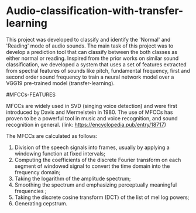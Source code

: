 # Audio-classification-with-transfer-learning

This project was developed to classify and identify the 'Normal' and 'Reading' mode of audio sounds. The main task of this project was to develop a prediction tool that can classify between the both classes as either normal or reading. Inspired from the prior works on similar sound classification, we developed a system that uses a set of features extracted from spectral features of sounds like pitch, fundamental frequency, first and second order sound frequency to train a neural network model over a VGG19 pre-trained model (transfer-learning).







#MFCCs-FEATURES

MFCCs are widely used in SVD (singing voice detection) and were first introduced by Davis and Mermelstein in 1980. The use of MFCCs has proven to be a powerful tool in music and voice recognition, and sound recognition in general. (link: https://encyclopedia.pub/entry/18717)

The MFCCs are calculated as follows:
1. Division of the speech signals into frames, usually by applying a windowing function at fixed intervals;
2. Computing the coefficients of the discrete Fourier transform on each segment of windowed signal to convert the time domain into the frequency domain;
3. Taking the logarithm of the amplitude spectrum;
4. Smoothing the spectrum and emphasizing perceptually meaningful frequencies ;
5. Taking the discrete cosine transform (DCT) of the list of mel log powers;
6. Generating cepstrum.
